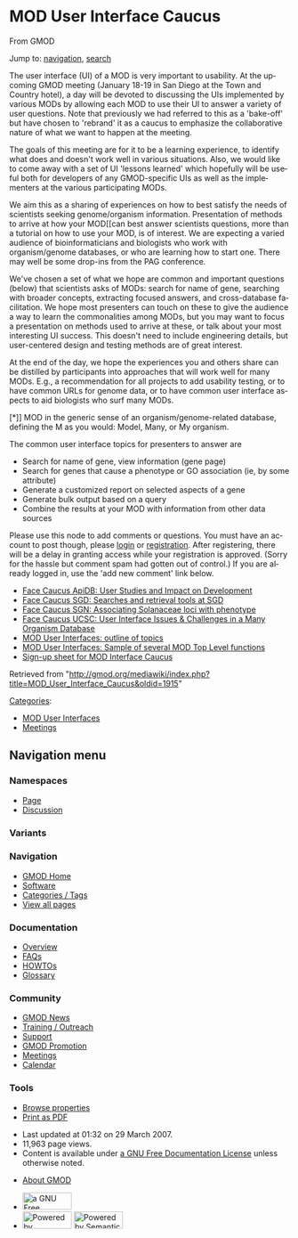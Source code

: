 <div id="mw-page-base" class="noprint">

</div>

<div id="mw-head-base" class="noprint">

</div>

<div id="content" class="mw-body" role="main">

<span id="top"></span>

<div id="mw-js-message" style="display:none;">

</div>



# <span dir="auto">MOD User Interface Caucus</span>

<div id="bodyContent">

<div id="siteSub">

From GMOD

</div>

<div id="contentSub">

</div>

<div id="jump-to-nav" class="mw-jump">

Jump to: [navigation](#mw-navigation), [search](#p-search)

</div>

<div id="mw-content-text" class="mw-content-ltr" lang="en" dir="ltr">

The user interface (UI) of a MOD is very important to usability. At the
upcoming GMOD meeting (January 18-19 in San Diego at the Town and
Country hotel), a day will be devoted to discussing the UIs implemented
by various MODs by allowing each MOD to use their UI to answer a variety
of user questions. Note that previously we had referred to this as a
'bake-off' but have chosen to 'rebrand' it as a caucus to emphasize the
collaborative nature of what we want to happen at the meeting.

The goals of this meeting are for it to be a learning experience, to
identify what does and doesn't work well in various situations. Also, we
would like to come away with a set of UI 'lessons learned' which
hopefully will be useful both for developers of any GMOD-specific UIs as
well as the implementers at the various participating MODs.

We aim this as a sharing of experiences on how to best satisfy the needs
of scientists seeking genome/organism information. Presentation of
methods to arrive at how your MOD\[\[can best answer scientists
questions, more than a tutorial on how to use your MOD, is of interest.
We are expecting a varied audience of bioinformaticians and biologists
who work with organism/genome databases, or who are learning how to
start one. There may well be some drop-ins from the PAG conference.

We've chosen a set of what we hope are common and important questions
(below) that scientists asks of MODs: search for name of gene, searching
with broader concepts, extracting focused answers, and cross-database
facilitation. We hope most presenters can touch on these to give the
audience a way to learn the commonalities among MODs, but you may want
to focus a presentation on methods used to arrive at these, or talk
about your most interesting UI success. This doesn't need to include
engineering details, but user-centered design and testing methods are of
great interest.

At the end of the day, we hope the experiences you and others share can
be distilled by participants into approaches that will work well for
many MODs. E.g., a recommendation for all projects to add usability
testing, or to have common URLs for genome data, or to have common user
interface aspects to aid biologists who surf many MODs.

\[\*\]\] MOD in the generic sense of an organism/genome-related
database,  
defining the M as you would: Model, Many, or My organism.

The common user interface topics for presenters to answer are

- Search for name of gene, view information (gene page)
- Search for genes that cause a phenotype or GO association (ie, by some
  attribute)
- Generate a customized report on selected aspects of a gene
- Generate bulk output based on a query
- Combine the results at your MOD with information from other data
  sources

Please use this node to add comments or questions. You must have an
account to post though, please <a
href="http://gmod.org/mediawiki/index.php?title=Login&amp;action=edit&amp;redlink=1"
class="new" title="Login (page does not exist)">login</a> or <a
href="http://gmod.org/mediawiki/index.php?title=Registration&amp;action=edit&amp;redlink=1"
class="new" title="Registration (page does not exist)">registration</a>.
After registering, there will be a delay in granting access while your
registration is approved. (Sorry for the hassle but comment spam had
gotten out of control.) If you are already logged in, use the 'add new
comment' link below.

  

- [Face Caucus ApiDB: User Studies and Impact on
  Development](Face_Caucus_ApiDB:_User_Studies_and_Impact_on_Development "Face Caucus ApiDB: User Studies and Impact on Development")
- <a
  href="http://gmod.org/mediawiki/index.php?title=Face_Caucus_SGD:_Searches_and_retrieval_tools_at_SGD&amp;action=edit&amp;redlink=1"
  class="new"
  title="Face Caucus SGD: Searches and retrieval tools at SGD (page does not exist)">Face
  Caucus SGD: Searches and retrieval tools at SGD</a>
- [Face Caucus SGN: Associating Solanaceae loci with
  phenotype](Face_Caucus_SGN:_Associating_Solanaceae_loci_with_phenotype "Face Caucus SGN: Associating Solanaceae loci with phenotype")
- <a
  href="http://gmod.org/mediawiki/index.php?title=Face_Caucus_UCSC:_User_Interface_Issues_%26_Challenges_in_a_Many_Organism_Database&amp;action=edit&amp;redlink=1"
  class="new"
  title="Face Caucus UCSC: User Interface Issues &amp; Challenges in a Many Organism Database (page does not exist)">Face
  Caucus UCSC: User Interface Issues &amp; Challenges in a Many Organism
  Database</a>
- [MOD User Interfaces: outline of
  topics](MOD_User_Interfaces:_outline_of_topics "MOD User Interfaces: outline of topics")
- [MOD User Interfaces: Sample of several MOD Top Level
  functions](MOD_User_Interfaces:_Sample_of_several_MOD_Top_Level_functions "MOD User Interfaces: Sample of several MOD Top Level functions")
- <a
  href="http://gmod.org/mediawiki/index.php?title=Sign-up_sheet_for_MOD_Interface_Caucus&amp;action=edit&amp;redlink=1"
  class="new"
  title="Sign-up sheet for MOD Interface Caucus (page does not exist)">Sign-up
  sheet for MOD Interface Caucus</a>

</div>

<div class="printfooter">

Retrieved from
"<http://gmod.org/mediawiki/index.php?title=MOD_User_Interface_Caucus&oldid=1915>"

</div>

<div id="catlinks" class="catlinks">

<div id="mw-normal-catlinks" class="mw-normal-catlinks">

[Categories](Special:Categories "Special:Categories"):

- [MOD User
  Interfaces](Category:MOD_User_Interfaces "Category:MOD User Interfaces")
- [Meetings](Category:Meetings "Category:Meetings")

</div>

</div>

<div class="visualClear">

</div>

</div>

</div>

<div id="mw-navigation">

## Navigation menu

<div id="mw-head">



<div id="left-navigation">

<div id="p-namespaces" class="vectorTabs" role="navigation"
aria-labelledby="p-namespaces-label">

### Namespaces

- <span id="ca-nstab-main"><a href="MOD_User_Interface_Caucus" accesskey="c"
  title="View the content page [c]">Page</a></span>
- <span id="ca-talk"><a
  href="http://gmod.org/mediawiki/index.php?title=Talk:MOD_User_Interface_Caucus&amp;action=edit&amp;redlink=1"
  accesskey="t"
  title="Discussion about the content page [t]">Discussion</a></span>

</div>

<div id="p-variants" class="vectorMenu emptyPortlet" role="navigation"
aria-labelledby="p-variants-label">

### 

### Variants[](#)

<div class="menu">

</div>

</div>

</div>

<div id="right-navigation">





</div>



</div>

</div>

</div>

<div id="mw-panel">

<div id="p-logo" role="banner">

<a href="Main_Page"
style="background-image: url(../images/GMOD-cogs.png);"
title="Visit the main page"></a>

</div>

<div id="p-Navigation" class="portal" role="navigation"
aria-labelledby="p-Navigation-label">

### Navigation

<div class="body">

- <span id="n-GMOD-Home">[GMOD Home](Main_Page)</span>
- <span id="n-Software">[Software](GMOD_Components)</span>
- <span id="n-Categories-.2F-Tags">[Categories /
  Tags](Categories)</span>
- <span id="n-View-all-pages">[View all pages](Special:AllPages)</span>

</div>

</div>

<div id="p-Documentation" class="portal" role="navigation"
aria-labelledby="p-Documentation-label">

### Documentation

<div class="body">

- <span id="n-Overview">[Overview](Overview)</span>
- <span id="n-FAQs">[FAQs](Category:FAQ)</span>
- <span id="n-HOWTOs">[HOWTOs](Category:HOWTO)</span>
- <span id="n-Glossary">[Glossary](Glossary)</span>

</div>

</div>

<div id="p-Community" class="portal" role="navigation"
aria-labelledby="p-Community-label">

### Community

<div class="body">

- <span id="n-GMOD-News">[GMOD News](GMOD_News)</span>
- <span id="n-Training-.2F-Outreach">[Training /
  Outreach](Training_and_Outreach)</span>
- <span id="n-Support">[Support](Support)</span>
- <span id="n-GMOD-Promotion">[GMOD Promotion](GMOD_Promotion)</span>
- <span id="n-Meetings">[Meetings](Meetings)</span>
- <span id="n-Calendar">[Calendar](Calendar)</span>

</div>

</div>

<div id="p-tb" class="portal" role="navigation"
aria-labelledby="p-tb-label">

### Tools

<div class="body">


- <span id="t-smwbrowselink"><a href="Special:Browse/MOD_User_Interface_Caucus"
  rel="smw-browse">Browse properties</a></span>
- <span id="t-pdf">[Print as
  PDF](http://gmod.org/mediawiki/index.php?title=Special:PdfPrint&page=MOD_User_Interface_Caucus)</span>

</div>

</div>

</div>

</div>

<div id="footer" role="contentinfo">

- <span id="footer-info-lastmod">Last updated at 01:32 on 29 March
  2007.</span>
- <span id="footer-info-viewcount">11,963 page views.</span>
- <span id="footer-info-copyright">Content is available under
  <a href="http://www.gnu.org/licenses/fdl-1.3.html" class="external"
  rel="nofollow">a GNU Free Documentation License</a> unless otherwise
  noted.</span>

<!-- -->

- <span id="footer-places-about">[About
  GMOD](GMOD:About "GMOD:About")</span>

<!-- -->

- <span id="footer-copyrightico">[<img src="http://www.gnu.org/graphics/gfdl-logo-small.png" width="88"
  height="31" alt="a GNU Free Documentation License" />](http://www.gnu.org/licenses/fdl-1.3.html)</span>
- <span id="footer-poweredbyico">[<img
  src="../mediawiki/skins/common/images/poweredby_mediawiki_88x31.png"
  width="88" height="31" alt="Powered by MediaWiki" />](http://www.mediawiki.org/)
  [<img
  src="../mediawiki/extensions/SemanticMediaWiki/resources/images/smw_button.png"
  width="88" height="31" alt="Powered by Semantic MediaWiki" />](https://www.semantic-mediawiki.org/wiki/Semantic_MediaWiki)</span>

<div style="clear:both">

</div>

</div>
